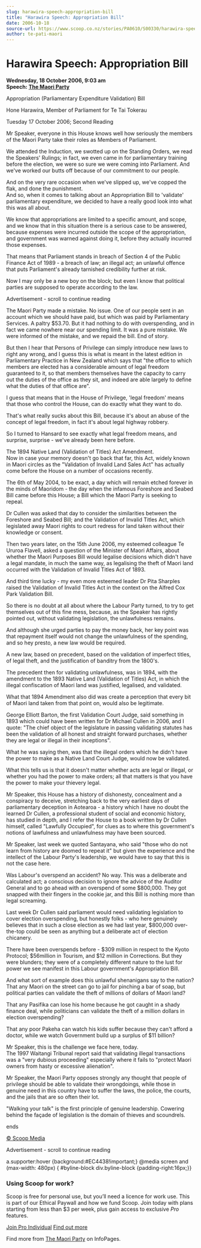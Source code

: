 ```yaml
---
slug: harawira-speech-appropriation-bill
title: "Harawira Speech: Appropriation Bill"
date: 2006-10-18
source-url: https://www.scoop.co.nz/stories/PA0610/S00330/harawira-speech-appropriation-bill.htm
author: te-pati-maori
---
```

Harawira Speech: Appropriation Bill
===================================

**Wednesday, 18 October 2006, 9:03 am**  
**Speech: [The Maori Party](https://info.scoop.co.nz/The_Maori_Party)**

Appropriation (Parliamentary Expenditure Validation) Bill

Hone Harawira, Member of Parliament for Te Tai Tokerau

Tuesday 17 October 2006; Second Reading

Mr Speaker, everyone in this House knows well how seriously the members of the Maori Party take their roles as Members of Parliament.

We attended the Induction, we swotted up on the Standing Orders, we read the Speakers' Rulings; in fact, we even came in for parliamentary training before the election, we were so sure we were coming into Parliament. And we've worked our butts off because of our commitment to our people.

And on the very rare occasion when we've slipped up, we've copped the flak, and done the punishment.  
And so, when it comes to talking about an Appropriation Bill to 'validate' parliamentary expenditure, we decided to have a really good look into what this was all about.

We know that appropriations are limited to a specific amount, and scope, and we know that in this situation there is a serious case to be answered, because expenses were incurred outside the scope of the appropriation, and government was warned against doing it, before they actually incurred those expenses.

That means that Parliament stands in breach of Section 4 of the Public Finance Act of 1989 - a breach of law; an illegal act; an unlawful offence that puts Parliament's already tarnished credibility further at risk.

Now I may only be a new boy on the block; but even I know that political parties are supposed to operate according to the law.

Advertisement - scroll to continue reading





The Maori Party made a mistake. No issue. One of our people sent in an account which we should have paid, but which was paid by Parliamentary Services. A paltry $53.70. But it had nothing to do with overspending, and in fact we came nowhere near our spending limit. It was a pure mistake. We were informed of the mistake, and we repaid the bill. End of story.

But then I hear that Persons of Privilege can simply introduce new laws to right any wrong, and I guess this is what is meant in the latest edition in Parliamentary Practice in New Zealand which says that "the office to which members are elected has a considerable amount of legal freedom guaranteed to it, so that members themselves have the capacity to carry out the duties of the office as they sit, and indeed are able largely to define what the duties of that office are".

I guess that means that in the House of Privilege, 'legal freedom' means that those who control the House, can do exactly what they want to do.

That's what really sucks about this Bill, because it's about an abuse of the concept of legal freedom, in fact it's about legal highway robbery.

So I turned to Hansard to see exactly what legal freedom means, and surprise, surprise - we've already been here before.

The 1894 Native Land (Validation of Titles) Act Amendment.  
Now in case your memory doesn't go back that far, this Act, widely known in Maori circles as the "Validation of Invalid Land Sales Act" has actually come before the House on a number of occasions recently.

The 6th of May 2004, to be exact, a day which will remain etched forever in the minds of Maoridom - the day when the infamous Foreshore and Seabed Bill came before this House; a Bill which the Maori Party is seeking to repeal.

Dr Cullen was asked that day to consider the similarities between the Foreshore and Seabed Bill; and the Validation of Invalid Titles Act, which legislated away Maori rights to court redress for land taken without their knowledge or consent.

Then two years later, on the 15th June 2006, my esteemed colleague Te Ururoa Flavell, asked a question of the Minister of Maori Affairs, about whether the Maori Purposes Bill would legalise decisions which didn't have a legal mandate, in much the same way, as legalising the theft of Maori land occurred with the Validation of Invalid Titles Act of 1893.

And third time lucky - my even more esteemed leader Dr Pita Sharples raised the Validation of Invalid Titles Act in the context on the Alfred Cox Park Validation Bill.

So there is no doubt at all about where the Labour Party turned, to try to get themselves out of this fine mess, because, as the Speaker has rightly pointed out, without validating legislation, the unlawfulness remains.

And although she urged parties to pay the money back, her key point was that repayment itself would not change the unlawfulness of the spending, and so hey presto, a new law would be required.

A new law, based on precedent, based on the validation of imperfect titles, of legal theft, and the justification of banditry from the 1800's.

The precedent then for validating unlawfulness, was in 1894, with the amendment to the 1893 Native Land (Validation of Titles) Act, in which the illegal confiscation of Maori land was justified, legalised, and validated.

What that 1894 Amendment also did was create a perception that every bit of Maori land taken from that point on, would also be legitimate.

George Elliott Barton, the first Validation Court Judge, said something in 1893 which could have been written for Dr Michael Cullen in 2006, and I quote: "The chief object of the legislature in passing validating statutes has been the validation of all honest and straight forward purchases, whether they are legal or illegal in their inceptions".

What he was saying then, was that the illegal orders which he didn't have the power to make as a Native Land Court Judge, would now be validated.

What this tells us is that it doesn't matter whether acts are legal or illegal, or whether you had the power to make orders; all that matters is that you have the power to make your thievery legal.

Mr Speaker, this House has a history of dishonesty, concealment and a conspiracy to deceive, stretching back to the very earliest days of parliamentary deception in Aotearoa - a history which I have no doubt the learned Dr Cullen, a professional student of social and economic history, has studied in depth, and I refer the House to a book written by Dr Cullen himself, called "Lawfully Occupied", for clues as to where this government's notions of lawfulness and unlawfulness may have been sourced.

Mr Speaker, last week we quoted Santayana, who said "those who do not learn from history are doomed to repeat it" but given the experience and the intellect of the Labour Party's leadership, we would have to say that this is not the case here.

Was Labour's overspend an accident? No way. This was a deliberate and calculated act; a conscious decision to ignore the advice of the Auditor General and to go ahead with an overspend of some $800,000. They got snapped with their fingers in the cookie jar, and this Bill is nothing more than legal screaming.

Last week Dr Cullen said parliament would need validating legislation to cover election overspending, but honestly folks - who here genuinely believes that in such a close election as we had last year, $800,000 over-the-top could be seen as anything but a deliberate act of election chicanery.

There have been overspends before - $309 million in respect to the Kyoto Protocol; $56million in Tourism, and $12 million in Corrections. But they were blunders; they were of a completely different nature to the lust for power we see manifest in this Labour government's Appropriation Bill.

And what sort of example does this unlawful shenanigans say to the nation?  
That any Maori on the street can go to jail for pinching a bar of soap, but political parties can validate the theft of millions of dollars of Maori land?

That any Pasifika can lose his home because he got caught in a shady finance deal, while politicians can validate the theft of a million dollars in election overspending?

That any poor Pakeha can watch his kids suffer because they can't afford a doctor, while we watch Government build up a surplus of $11 billion?

Mr Speaker, this is the challenge we face here, today.  
The 1997 Waitangi Tribunal report said that validating illegal transactions was a "very dubious proceeding" especially where it fails to "protect Maori owners from hasty or excessive alienation".

Mr Speaker, the Maori Party opposes strongly any thought that people of privilege should be able to validate their wrongdoings, while those in genuine need in this country have to suffer the laws, the police, the courts, and the jails that are so often their lot.

"Walking your talk" is the first principle of genuine leadership. Cowering behind the façade of legislation is the domain of thieves and scoundrels.

ends

[© Scoop Media](http://www.scoop.co.nz/about/terms.html)  

Advertisement - scroll to continue reading



a.supporter:hover {background:#EC4438!important;} @media screen and (max-width: 480px) { #byline-block div.byline-block {padding-right:16px;}}

### Using Scoop for work?

Scoop is free for personal use, but you’ll need a licence for work use. This is part of our Ethical Paywall and how we fund Scoop. Join today with plans starting from less than $3 per week, plus gain access to exclusive _Pro_ features.  
  
[Join Pro Individual](https://pro.scoop.co.nz/Individual/?from=ProIn24) [Find out more](https://pro.scoop.co.nz/using-scoop-for-work/?from=ProIn24)

Find more from [The Maori Party](https://info.scoop.co.nz/The_Maori_Party) on InfoPages.